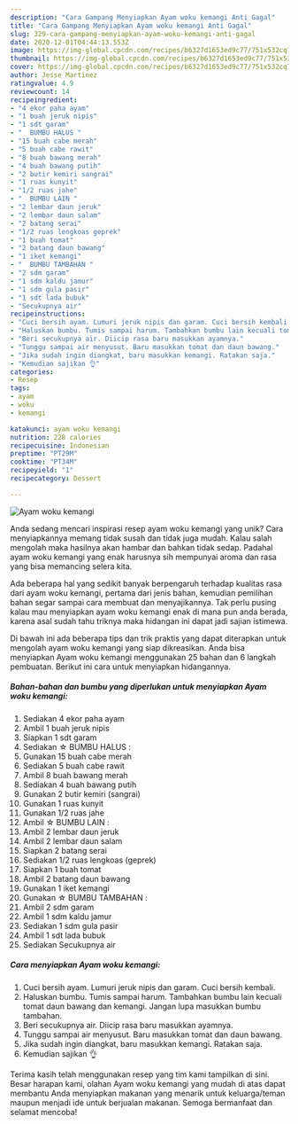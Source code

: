 ```yaml
---
description: "Cara Gampang Menyiapkan Ayam woku kemangi Anti Gagal"
title: "Cara Gampang Menyiapkan Ayam woku kemangi Anti Gagal"
slug: 329-cara-gampang-menyiapkan-ayam-woku-kemangi-anti-gagal
date: 2020-12-01T04:44:13.553Z
image: https://img-global.cpcdn.com/recipes/b6327d1653ed9c77/751x532cq70/ayam-woku-kemangi-foto-resep-utama.jpg
thumbnail: https://img-global.cpcdn.com/recipes/b6327d1653ed9c77/751x532cq70/ayam-woku-kemangi-foto-resep-utama.jpg
cover: https://img-global.cpcdn.com/recipes/b6327d1653ed9c77/751x532cq70/ayam-woku-kemangi-foto-resep-utama.jpg
author: Jesse Martinez
ratingvalue: 4.9
reviewcount: 14
recipeingredient:
- "4 ekor paha ayam"
- "1 buah jeruk nipis"
- "1 sdt garam"
- "  BUMBU HALUS "
- "15 buah cabe merah"
- "5 buah cabe rawit"
- "8 buah bawang merah"
- "4 buah bawang putih"
- "2 butir kemiri sangrai"
- "1 ruas kunyit"
- "1/2 ruas jahe"
- "  BUMBU LAIN "
- "2 lembar daun jeruk"
- "2 lembar daun salam"
- "2 batang serai"
- "1/2 ruas lengkoas geprek"
- "1 buah tomat"
- "2 batang daun bawang"
- "1 iket kemangi"
- "  BUMBU TAMBAHAN "
- "2 sdm garam"
- "1 sdm kaldu jamur"
- "1 sdm gula pasir"
- "1 sdt lada bubuk"
- "Secukupnya air"
recipeinstructions:
- "Cuci bersih ayam. Lumuri jeruk nipis dan garam. Cuci bersih kembali."
- "Haluskan bumbu. Tumis sampai harum. Tambahkan bumbu lain kecuali tomat daun bawang dan kemangi. Jangan lupa masukkan bumbu tambahan."
- "Beri secukupnya air. Diicip rasa baru masukkan ayamnya."
- "Tunggu sampai air menyusut. Baru masukkan tomat dan daun bawang."
- "Jika sudah ingin diangkat, baru masukkan kemangi. Ratakan saja."
- "Kemudian sajikan 👌"
categories:
- Resep
tags:
- ayam
- woku
- kemangi

katakunci: ayam woku kemangi 
nutrition: 228 calories
recipecuisine: Indonesian
preptime: "PT29M"
cooktime: "PT34M"
recipeyield: "1"
recipecategory: Dessert

---
```



![Ayam woku kemangi](https://img-global.cpcdn.com/recipes/b6327d1653ed9c77/751x532cq70/ayam-woku-kemangi-foto-resep-utama.jpg)

Anda sedang mencari inspirasi resep ayam woku kemangi yang unik? Cara menyiapkannya memang tidak susah dan tidak juga mudah. Kalau salah mengolah maka hasilnya akan hambar dan bahkan tidak sedap. Padahal ayam woku kemangi yang enak harusnya sih mempunyai aroma dan rasa yang bisa memancing selera kita.



Ada beberapa hal yang sedikit banyak berpengaruh terhadap kualitas rasa dari ayam woku kemangi, pertama dari jenis bahan, kemudian pemilihan bahan segar sampai cara membuat dan menyajikannya. Tak perlu pusing kalau mau menyiapkan ayam woku kemangi enak di mana pun anda berada, karena asal sudah tahu triknya maka hidangan ini dapat jadi sajian istimewa.


Di bawah ini ada beberapa tips dan trik praktis yang dapat diterapkan untuk mengolah ayam woku kemangi yang siap dikreasikan. Anda bisa menyiapkan Ayam woku kemangi menggunakan 25 bahan dan 6 langkah pembuatan. Berikut ini cara untuk menyiapkan hidangannya.

<!--inarticleads1-->

##### Bahan-bahan dan bumbu yang diperlukan untuk menyiapkan Ayam woku kemangi:

1. Sediakan 4 ekor paha ayam
1. Ambil 1 buah jeruk nipis
1. Siapkan 1 sdt garam
1. Sediakan  ☆ BUMBU HALUS :
1. Gunakan 15 buah cabe merah
1. Sediakan 5 buah cabe rawit
1. Ambil 8 buah bawang merah
1. Sediakan 4 buah bawang putih
1. Gunakan 2 butir kemiri (sangrai)
1. Gunakan 1 ruas kunyit
1. Gunakan 1/2 ruas jahe
1. Ambil  ☆ BUMBU LAIN :
1. Ambil 2 lembar daun jeruk
1. Ambil 2 lembar daun salam
1. Siapkan 2 batang serai
1. Sediakan 1/2 ruas lengkoas (geprek)
1. Siapkan 1 buah tomat
1. Ambil 2 batang daun bawang
1. Gunakan 1 iket kemangi
1. Gunakan  ☆ BUMBU TAMBAHAN :
1. Ambil 2 sdm garam
1. Ambil 1 sdm kaldu jamur
1. Sediakan 1 sdm gula pasir
1. Ambil 1 sdt lada bubuk
1. Sediakan Secukupnya air




<!--inarticleads2-->

##### Cara menyiapkan Ayam woku kemangi:

1. Cuci bersih ayam. Lumuri jeruk nipis dan garam. Cuci bersih kembali.
1. Haluskan bumbu. Tumis sampai harum. Tambahkan bumbu lain kecuali tomat daun bawang dan kemangi. Jangan lupa masukkan bumbu tambahan.
1. Beri secukupnya air. Diicip rasa baru masukkan ayamnya.
1. Tunggu sampai air menyusut. Baru masukkan tomat dan daun bawang.
1. Jika sudah ingin diangkat, baru masukkan kemangi. Ratakan saja.
1. Kemudian sajikan 👌




Terima kasih telah menggunakan resep yang tim kami tampilkan di sini. Besar harapan kami, olahan Ayam woku kemangi yang mudah di atas dapat membantu Anda menyiapkan makanan yang menarik untuk keluarga/teman maupun menjadi ide untuk berjualan makanan. Semoga bermanfaat dan selamat mencoba!
